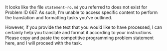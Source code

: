 It looks like the file `statement-ro.md` you referred to does not exist for Problem ID 667. As such, I'm unable to access specific content to perform the translation and formatting tasks you've outlined.

However, if you provide the text that you would like to have processed, I can certainly help you translate and format it according to your instructions. Please copy and paste the competitive programming problem statement here, and I will proceed with the task.